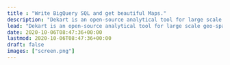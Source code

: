 ```yaml
---
title : "Write BigQuery SQL and get beautiful Maps."
description: "Dekart is an open-source analytical tool for large scale geo-spatial data. Dekart is based on Kepler.gl visualization and supports BigQuery as a data source."
lead: "Dekart is an open-source analytical tool for large scale geo-spatial data. Dekart is based on Kepler.gl visualization and supports BigQuery as a data source."
date: 2020-10-06T08:47:36+00:00
lastmod: 2020-10-06T08:47:36+00:00
draft: false
images: ["screen.png"]
---
```

